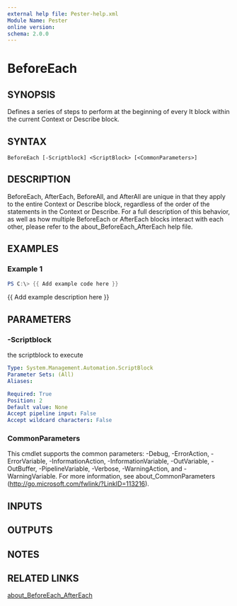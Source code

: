 ```yaml
---
external help file: Pester-help.xml
Module Name: Pester
online version:
schema: 2.0.0
---
```


# BeforeEach

## SYNOPSIS
Defines a series of steps to perform at the beginning of every It block within
the current Context or Describe block.

## SYNTAX

```
BeforeEach [-Scriptblock] <ScriptBlock> [<CommonParameters>]
```

## DESCRIPTION
BeforeEach, AfterEach, BeforeAll, and AfterAll are unique in that they apply
to the entire Context or Describe block, regardless of the order of the
statements in the Context or Describe.
For a full description of this
behavior, as well as how multiple BeforeEach or AfterEach blocks interact
with each other, please refer to the about_BeforeEach_AfterEach help file.

## EXAMPLES

### Example 1
```powershell
PS C:\> {{ Add example code here }}
```

{{ Add example description here }}

## PARAMETERS

### -Scriptblock
the scriptblock to execute

```yaml
Type: System.Management.Automation.ScriptBlock
Parameter Sets: (All)
Aliases:

Required: True
Position: 2
Default value: None
Accept pipeline input: False
Accept wildcard characters: False
```

### CommonParameters
This cmdlet supports the common parameters: -Debug, -ErrorAction, -ErrorVariable, -InformationAction, -InformationVariable, -OutVariable, -OutBuffer, -PipelineVariable, -Verbose, -WarningAction, and -WarningVariable.
For more information, see about_CommonParameters (http://go.microsoft.com/fwlink/?LinkID=113216).

## INPUTS

## OUTPUTS

## NOTES

## RELATED LINKS

[about_BeforeEach_AfterEach]()
